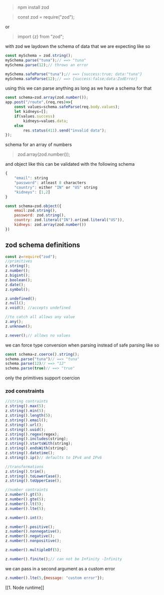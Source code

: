 > npm install zod

> const zod = require("zod");

or
> import {z} from "zod";

with zod we laydown the schema of data that we are expecting like so
```js
const mySchema = zod.string();
mySchema.parse("tuna");// ==> "tuna"
mySchema.parse(12);// throws an error

mySchema.safeParse("tuna");// ==> {success:true; data:"tuna"}
mySchema.safeParse(12);// ==> {success:false;data:ZodError}
```

using this we can parse anything as long as we have a schema for that
```js
const schema=zod.array(zod.number());
app.post("/route",(req,res)=>{
	const values=schema.safeParse(req.body.values);
	let kidneys=[];
	if(values.success)
		kidneys=values.data;
	else 
		res.status(411).send("invalid data");
});
```

schema for an array of numbers 
> zod.array(zod.number());

and object like this can be validated with the following schema
```js
{
	"email": string
	"password": atleast 8 characters
	"country": either "IN" or "US" string
	"kidneys": [1,2]
}
```

```js
const schema=zod.object({
	email:zod.string(),
	password: zod.string(),
	country: zod.literal("IN").or(zod.literal("US")),
	kidneys: zod.array(zod.number())
})
```

## zod schema definitions
```js
const z=require("zod");
//primitives
z.string();
z.number();
z.bigint();
z.boolean();
z.date();
z.symbol();

z.undefined();
z.null();
z.void(); //accepts undefined

//to catch all allows any value
z.any();
z.unknown();

z.never();// allows no values
```


we can force type conversion when parsing instead of safe parsing like so
```js
const schema=z.coerce().string();
schema.parse("tuna")// ==> "tuna"
schema.parse(12)// ==> "12"
schema.parse(true)// ==> "true"
```
only the primitives support coercion

### zod constraints
```js
//string contraints
z.string().max(5);
z.string().min(5);
z.string().length(5);
z.string().email();
z.string().url();
z.string().uuid();
z.string().regex(regex);
z.string().includes(string);
z.string().startsWith(string);
z.string().endsWith(string);
z.string().datetime();
z.string().ip()// defaults to IPv4 and IPv6

//transformations
z.string().trim();
z.string().toLowerCase();
z.string().toUpperCase();

//number contraints
z.number().gt(5);
z.number().gte(5);
z.number().lt(5);
z.number().lte(5);

z.number().int();

z.number().positive();
z.number().nonnegative();
z.number().negative();
z.number().nonpositive();

z.number().multipleOf(5);

z.number().finite();// can not be Infinity -Infinity
```

we can pass in a second argument as a custom error
```js
z.number().lte(5,{message: "custom error"});
```


[[1. Node runtime]]